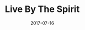 ---
title: "Live By The Spirit"
speaker: "Barry Gin"
date: "2017-07-16"
sermonUrl: "//35.190.93.184/sermons/20170716_sunday_barry_gin_live_by_the_spirit.mp3"
---